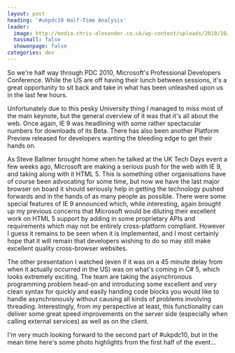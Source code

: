 ```yaml
---
layout: post
heading: '#ukpdc10 Half-Time Analysis'
leader:
  image: http://media.chris-alexander.co.uk/wp-content/uploads/2010/10/IMG_20101028_211908.jpg
  hassmall: false
  showonpage: false
categories: dev
---
```


So we're half way through PDC 2010, Microsoft's Professional Developers Conference. While the US are off having their lunch between sessions, it's a great opportunity to sit back and take in what has been unleashed upon us in the last few hours.

Unfortunately due to this pesky University thing I managed to miss most of the main keynote, but the general overview of it was that it's all about the web. Once again, IE 9 was headlining with some rather spectacular numbers for downloads of its Beta. There has also been another Platform Preview released for developers wanting the bleeding edge to get their hands on.

As Steve Ballmer brought home when he talked at the UK Tech Days event a few weeks ago, Microsoft are making a serious push for the web with IE 9, and taking along with it HTML 5. This is something other organisations have of course been advocating for some time, but now we have the last major browser on board it should seriously help in getting the technology pushed forwards and in the hands of as many people as possible. There were some special features of IE 9 announced which, while interesting, again brought up my previous concerns that Microsoft would be diluting their excellent work on HTML 5 support by adding in some proprietary APIs and requirements which may not be entirely cross-platform compliant. However I guess it remains to be seen when it is implemented, and I most certainly hope that it will remain that developers wishing to do so may still make excellent quality cross-browser websites.

The other presentation I watched (even if it was on a 45 minute delay from when it actually occurred in the US) was on what's coming in C# 5, which looks extremely exciting. The team are taking the asynchronous programming problem head-on and introducing some excellent and very clean syntax for quickly and easily handing code blocks you would like to handle asynchronously without causing all kinds of problems involving threading. Interestingly, from my perspective at least, this functionality can deliver some great speed improvements on the server side (especially when calling external services) as well as on the client.

I'm very much looking forward to the second part of #ukpdc10, but in the mean time here's some photo highlights from the first half of the event...

<!-- Replace missing image from http://media.chris-alexander.co.uk/wp-content/uploads/2010/10/IMG_20101028_191419.jpg -->

<!-- Replace missing image from http://media.chris-alexander.co.uk/wp-content/uploads/2010/10/IMG_20101028_194001.jpg -->

<!-- Replace missing image from http://media.chris-alexander.co.uk/wp-content/uploads/2010/10/IMG_20101028_202013.jpg -->

<!-- Replace missing image from http://media.chris-alexander.co.uk/wp-content/uploads/2010/10/IMG_20101028_211908.jpg -->

<!-- Replace missing image from http://media.chris-alexander.co.uk/wp-content/uploads/2010/10/IMG_20101028_211919.jpg -->

<!-- Replace missing image from http://media.chris-alexander.co.uk/wp-content/uploads/2010/10/IMG_20101028_211930.jpg -->
